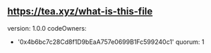 https://tea.xyz/what-is-this-file
---
version: 1.0.0
codeOwners:
  - '0x4b6bc7c28Cd8f1D9bEaA757e0699B1Fc599240c1'
quorum: 1

